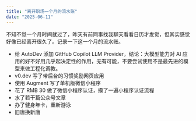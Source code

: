 ```yaml
---
title: "离开职场一个月的流水账"
date: "2025-06-11"
---
```


不知不觉一个月时间就过了，昨天有前同事找我聊天看看日历才发觉，但其实感觉好像已经离开很久了。记录一下这一个月的流水账。

- 给 AutoDev 添加 GitHub Copilot LLM Provider，结论：大模型能力对 AI 应用的好不好用几乎起决定性的作用，无有可能，不要尝试使用不是最先进的模型来做工程化调教。
- v0.dev 写了带后台的习惯奖励网页应用
- 使用 Augment 写了单机版微信小程序
- 花了 RMB 30 做了微信小程序认证，摸了一遍小程序认证流程
- 水了若干篇公众号文章
- 办了健身年卡，重新游泳
- 旧唐换新唐